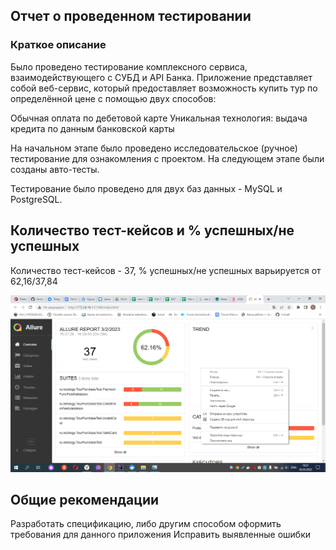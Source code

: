 ## Отчет о проведенном тестировании
### Краткое описание
Было проведено тестирование комплексного сервиса, взаимодействующего с СУБД и API Банка.
Приложение представляет собой веб-сервис, который предоставляет возможность купить тур по определённой цене с помощью двух способов:

Обычная оплата по дебетовой карте
Уникальная технология: выдача кредита по данным банковской карты

На начальном этапе было проведено исследовательское (ручное) тестирование для ознакомления с проектом.
На следующем этапе были созданы авто-тесты.

Тестирование было проведено для двух баз данных - MySQL и PostgreSQL.
## Количество тест-кейсов и % успешных/не успешных
Количество тест-кейсов - 37, % успешных/не успешных варьируется от 62,16/37,84

![img.png](img.png)

## Общие рекомендации
Разработать спецификацию, либо другим способом оформить требования для данного приложения
Исправить выявленные ошибки